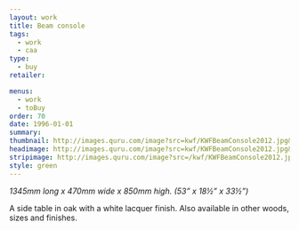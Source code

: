 ```yaml
---
layout: work
title: Beam console
tags:
  - work
  - caa
type:
  - buy
retailer:

menus:
  - work
  - toBuy
order: 70
date: 1996-01-01
summary: 
thumbnail: http://images.quru.com/image?src=kwf/KWFBeamConsole2012.jpg&top=0.05&width=175&height=175&right=0.97&fill=auto
headimage: http://images.quru.com/image?src=kwf/KWFBeamConsole2012.jpg&left10&right=0.9&top=0.15&bottom=0.9
stripimage: http://images.quru.com/image?src=/kwf/KWFBeamConsole2012.jpg&top=0.18438&bottom=0.525&left=0.03822&right=0.94268
style: green
---
```

_1345mm long x 470mm wide x 850mm high. (53” x 18&frac12;” x 33&frac12;”)_

A side table in oak with a white lacquer finish. Also available in other woods, sizes and finishes.
